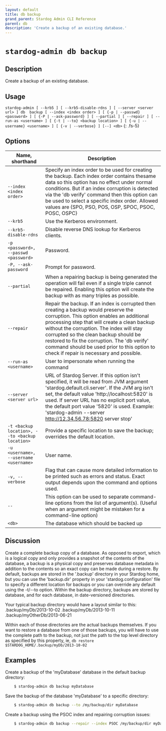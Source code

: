 ```yaml
---
layout: default
title: db backup
grand_parent: Stardog Admin CLI Reference
parent: db
description: 'Create a backup of an existing database.'
---
```


#  `stardog-admin db backup` 
## Description
Create a backup of an existing database.<br>
## Usage
`stardog-admin [ --krb5 ] [ --krb5-disable-rdns ] [ --server <server url> ] db  backup [ --index <index order> ] [ {-p | --passwd} <password> ] [ {-P | --ask-password} ] [ --partial ] [ --repair ] [ --run-as <username> ] [ {-t | --to} <backup location> ] [ {-u | --username} <username> ] [ {-v | --verbose} ] [--] <db>`
{: .fs-5}
## Options

Name, shorthand | Description 
---|---
`--index <index order>` | Specify an index order to be used for creating the backup. Each index order contains thesame data so this option has no effect under normal conditions. But if an index corruption is detected via the 'db verify' command then this option can be used to select a specific index order. Allowed values are {SPO, PSO, POS, OSP, SPOC, PSOC, POSC, OSPC}
`--krb5` | Use the Kerberos environment.
`--krb5-disable-rdns` | Disable reverse DNS lookup for Kerberos clients.
`-p <password>, --passwd <password>` | Password.
`-P, --ask-password` | Prompt for password.
`--partial` | When a repairing backup is being generated the operation will fail even if a single triple cannot be repaired. Enabling this option will create the backup with as many triples as possible.
`--repair` | Repair the backup. If an index is corrupted then creating a backup would preserve the corruption. This option enables an additional processing step that will create a clean backup without the corruption. The index will stay corrupted so the clean backup should be restored to fix the corruption. The 'db verify' command should be used prior to this option to check if repair is necessary and possible.
`--run-as <username>` | User to impersonate when running the command
`--server <server url>` | URL of Stardog Server. If this option isn't specified, it will be read from JVM argument 'stardog.default.cli.server'. If the JVM arg isn't set, the default value 'http://localhost:5820' is used. If server URL has no explicit port value, the default port value '5820' is used.  Example: 'stardog-admin --server http://12.34.56.78:5820 server stop' 
`-t <backup location>, --to <backup location>` | Provide a specific location to save the backup; overrides the default location.
`-u <username>, --username <username>` | User name.
`-v, --verbose` | Flag that can cause more detailed information to be printed such as errors and status. Exact output depends upon the command and options used.
`--` | This option can be used to separate command-line options from the list of argument(s). (Useful when an argument might be mistaken for a command-line option)
`<db>` | The database which should be backed up

## Discussion
Create a complete backup copy of a database.  As opposed to export, which is a logical copy and only provides a snapshot of the contents of the database, a backup is a physical copy and preserves database metadata in addition to the contents so an exact copy can be made during a restore.  By default, backups are stored in the '.backup' directory in your Stardog home, but you can use the 'backup.dir' property in your 'stardog.configuration' file to specify a different location for backups or you can override any default using the -t/--to option.  Within the backup directory, backups are stored by database, and for each database, in date-versioned directories.

Your typical backup directory would have a layout similar to this:
.backup/myDb/2013-10-02
.backup/myDb/2013-10-11
.backup/myOtherDb/2013-06-21

Within each of those directories are the actual backups themselves.  If you want to restore a database from
one of those backups, you will have to use the complete path to the backup, not just the path to the top
level directory as specified by this property, ie, `db restore $STARDOG_HOME/.backup/myDb/2013-10-02`

## Examples
Create a backup of the 'myDatabase' database in the default backup directory:
```bash
    $ stardog-admin db backup myDatabase
```
Save the backup of the database 'myDatabase' to a specific directory:
```bash
    $ stardog-admin db backup --to /my/backup/dir myDatabase
```
Create a backup using the PSOC index and repairing corruption issues:
```bash
    $ stardog-admin db backup --repair --index PSOC /my/backup/dir myDatabase
```

